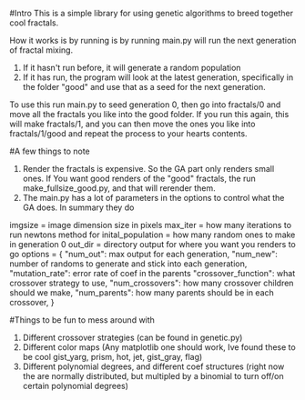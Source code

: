 #Intro
This is a simple library for using genetic algorithms to breed together cool fractals.

How it works is by running is by running main.py will run the next generation of fractal mixing.
1. If it hasn't run before, it will generate a random population
2. If it has run, the program will look at the latest generation, specifically in the folder "good"
and use that as a seed for the next generation.

To use this run main.py to seed generation 0, then
go into fractals/0 and move all the fractals you like into the good folder.
If you run this again, this will make fractals/1, and you can then move the ones you like into
fractals/1/good and repeat the process to your hearts contents.

#A few things to note
1. Render the fractals is expensive. So the GA part only renders small ones. If
You want good renders of the "good" fractals, the run make_fullsize_good.py, and that will rerender them.
2. The main.py has a lot of parameters in the options to control what the GA does. In summary they do

imgsize = image dimension size in pixels
max_iter = how many iterations to run newtons method for
inital_population = how many random ones to make in generation 0
out_dir = directory output for where you want you renders to go
options = {
    "num_out": max output for each generation,
    "num_new": number of randoms to generate and stick into each generation,
    "mutation_rate": error rate of coef in the parents
    "crossover_function": what crossover strategy to use,
    "num_crossovers": how many crossover children should we make,
    "num_parents": how many parents should be in each crossover,
}

#Things to be fun to mess around with
1. Different crossover strategies (can be found in genetic.py)
2. Different color maps (Any matplotlib one should work, Ive found these to be cool gist_yarg, prism, hot, jet, gist_gray, flag)
3. Different polynomial degrees, and different coef structures (right now the are normally distributed, but multipled by a
  binomial to turn off/on certain polynomial degrees)
